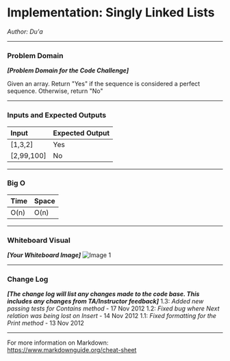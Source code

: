 # Implementation: Singly Linked Lists


*Author: Du'a*

---

### Problem Domain
***[Problem Domain for the Code Challenge]***

Given an array. Return "Yes" if the sequence is considered a perfect sequence. Otherwise, return "No"

---

### Inputs and Expected Outputs

| Input | Expected Output |
| :----------- | :----------- |
| [1,3,2] | Yes |
| [2,99,100] | No |


---

### Big O


| Time | Space |
| :----------- | :----------- |
| O(n) | O(n) |


---


### Whiteboard Visual
***[Your Whiteboard Image]***
![Image 1](https://via.placeholder.com/750x500)


---

### Change Log
***[The change log will list any changes made to the code base. This includes any changes from TA/Instructor feedback]***
1.3: *Added new passing tests for Contains method* - 17 Nov 2012
1.2: *Fixed bug where Next relation was being lost on Insert* - 14 Nov 2012
1.1: *Fixed formatting for the Print method* - 13 Nov 2012

---

For more information on Markdown: https://www.markdownguide.org/cheat-sheet
